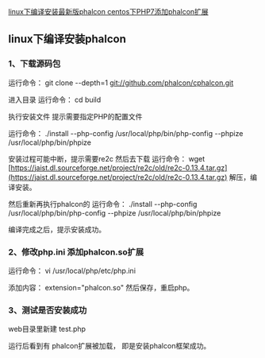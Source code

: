 [linux下编译安装最新版phalcon centos下PHP7添加phalcon扩展](https://blog.csdn.net/u010474681/article/details/78441468)



## linux下编译安装phalcon

### 1、下载源码包 

运行命令：  git clone --depth=1 [git://github.com/phalcon/cphalcon.git](git://github.com/phalcon/cphalcon.git)

进入目录 
运行命令：  cd build

执行安装文件  提示需要指定PHP的配置文件

运行命令：  ./install --php-config /usr/local/php/bin/php-config --phpize /usr/local/php/bin/phpize

安装过程可能中断，提示需要re2c
然后去下载
运行命令：  wget [https://jaist.dl.sourceforge.net/project/re2c/old/re2c-0.13.4.tar.gz](https://jaist.dl.sourceforge.net/project/re2c/old/re2c-0.13.4.tar.gz)
解压，编译安装。

然后重新再执行phalcon的
运行命令：  ./install --php-config /usr/local/php/bin/php-config --phpize /usr/local/php/bin/phpize

编译完成之后，提示安装成功。

### 2、修改php.ini 添加phalcon.so扩展

运行命令： vi /usr/local/php/etc/php.ini

添加内容： extension="phalcon.so"
然后保存，重启php。

### 3、测试是否安装成功

web目录里新建 test.php
<?php
var_dump(get_loaded_extensions());
?>

运行后看到有 phalcon扩展被加载， 即是安装phalcon框架成功。
